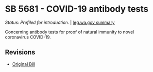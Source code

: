 # SB 5681 - COVID-19 antibody tests
*Status: Prefiled for introduction.* | [leg.wa.gov summary](https://app.leg.wa.gov/billsummary?BillNumber=5681&Year=2021)

Concerning antibody tests for proof of natural immunity to novel coronavirus COVID-19.

## Revisions
* [Original Bill](1/)